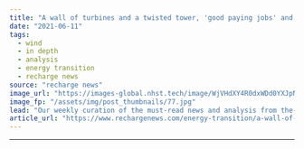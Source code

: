 ```yaml
---
title: "A wall of turbines and a twisted tower, 'good paying jobs' and Asian ambition"
date: "2021-06-11"
tags: 
  - wind
  - in depth
  - analysis
  - energy transition
  - recharge news
source: "recharge news"
image_url: "https://images-global.nhst.tech/image/WjVHdXY4R0dxWDd0YXJpNEx5VFVNd1Vja2FvQ1hTU3dlcVZadmlGSm9BMD0=/nhst/binary/0bf5f460f49574cddb358fe2a9e8182f"
image_fp: "/assets/img/post_thumbnails/77.jpg"
lead: "Our weekly curation of the must-read news and analysis from the-week-that-was in the global renewables industry"
article_url: "https://www.rechargenews.com/energy-transition/a-wall-of-turbines-and-a-twisted-tower-good-paying-jobs-and-asian-ambition/2-1-1024238"
---
```


---
